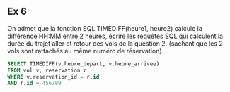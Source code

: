 ## Ex 6

On admet que la fonction SQL TIMEDIFF(heure1, heure2) calcule la différence HH:MM entre 2 heures, écrire les requêtes SQL qui calculent la durée du trajet aller et retour des vols de la question 2. (sachant que les 2 vols sont rattachés au même numéro de réservation).

```sql
SELECT TIMEDIFF(v.heure_depart, v.heure_arrivee)
FROM vol v, reservation r
WHERE v.reservation_id = r.id
AND r.id = 456789
```